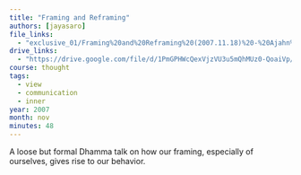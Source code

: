 ```yaml
---
title: "Framing and Reframing"
authors: [jayasaro]
file_links:
  - "exclusive_01/Framing%20and%20Reframing%20(2007.11.18)%20-%20Ajahn%20Jayasaro.mp3"
drive_links:
  - "https://drive.google.com/file/d/1PmGPHWcQexVjzVU3u5mQhMUz0-QoaiVp/view?usp=drivesdk"
course: thought
tags:
  - view
  - communication
  - inner
year: 2007
month: nov
minutes: 48
---
```


A loose but formal Dhamma talk on how our framing, especially of ourselves, gives rise to our behavior.
